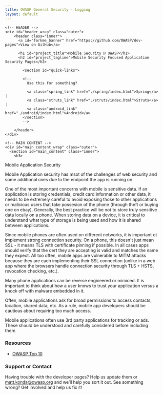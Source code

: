 ```yaml
---
title: OWASP General Security - Logging
layout: default
---
```


  <body>

    <!-- HEADER -->
    <div id="header_wrap" class="outer">
        <header class="inner">
          <a id="forkme_banner" href="https://github.com/OWASP/dev-pages">View on GitHub</a>

          <h1 id="project_title">Mobile Security @ OWASP</h1>
          <h2 id="project_tagline">Mobile Security Focused Application Security Pages</h2>

            <section id="quick-links">

            <!--
              Use this for something?

              <a class="spring_link" href="./spring/index.html">Spring</a> |
              <a class="struts_link" href="./struts/index.html">Struts</a> | 
              <a class="android_link" href="./android/index.html">Android</a> 
            </section>
            --> 

        </header>
    </div>

    <!-- MAIN CONTENT -->
    <div id="main_content_wrap" class="outer">
      <section id="main_content" class="inner">
        <h3>
<a id="welcome-to-owasp-dev-pages" class="anchor" href="#welcome-to-owasp-dev-pages" aria-hidden="true"><span class="octicon octicon-link"></span></a>Mobile Application Security</h3>

<p>Mobile Application security has msot of the challenges of web security and some additional ones due to 
the endpoint the app is running on.</p>

<p>One of the most important concerns with mobile is sensitive data.  If an application is storing credentials, 
credit card information or other data, it needs to be extremely careful to avoid exposing those to other applications 
or malicious users that take possesion of the phone (through theft or buying one on ebay).  Generally, the best
practice will be not to store truly sensitive data locally on a phone.  When storing data on a device, it is 
critical to understand what type of storage is being used and how it is shared between applications.
</p>

<p>Since mobile phones are often used on different networks, it is important ot implement strong connection
security.  On a phone, this doesn't just mean SSL - it means TLS with certificate pinning if possible.  In all 
cases apps should verify that the cert they are accepting is valid and matches the name they expect.  All too 
often, mobile apps are vulnerable to MITM attacks because they are each implementing their SSL connection 
(unlike in a web app where the browsers handle connection security through TLS + HSTS, revocation checking, etc.).
</p>

<p>Many phone applications can be reverse engineered or mimiced.  It is important to think about how a user 
knows to trust your application versus a knock off with malware embedded in it.
</p>

<p>Often, mobile applications ask for broad permissions to access contacts, location, shared data, etc.  As a rule,
mobile app developers should be cautious about requiring too much access.
</p>

<p>Mobile applications often use 3rd party applications for tracking or ads.  These should be understood and 
carefully considered before including them.
</p>

<h3>
<a id="support-or-contact" class="anchor" href="#support-or-contact" aria-hidden="true"><span class="octicon octicon-link"></span></a>Resources</h3>
<!--  Provide detailed links to Spring security sections based on capabilities.  -->
<ul>
<li><a href="http://owasp.org">OWASP Top 10</a></li>
</ul>

<h3>
<a id="support-or-contact" class="anchor" href="#support-or-contact" aria-hidden="true"><span class="octicon octicon-link"></span></a>Support or Contact</h3>

<p>Having trouble with the developer pages? Help us update them or <a href="mailto:matt.konda@owasp.org">matt.konda@owasp.org</a> and we’ll help you sort it out.  See something wrong?  Get involved and help us fix it!</p>
      </section>
    </div>

    

  </body>
</html>
